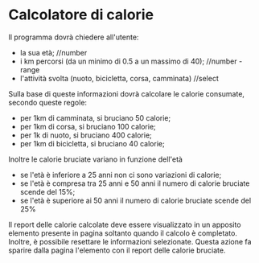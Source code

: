 # Calcolatore di calorie

Il programma dovrà chiedere all'utente:

- la sua età; //number
- i km percorsi (da un minimo di 0.5 a un massimo di 40); //number - range
- l'attività svolta (nuoto, bicicletta, corsa, camminata) //select

Sulla base di queste informazioni dovrà calcolare le calorie consumate, secondo queste regole:

- per 1km di camminata, si bruciano 50 calorie;
- per 1km di corsa, si bruciano 100 calorie;
- per 1k di nuoto, si bruciano 400 calorie;
- per 1km di bicicletta, si bruciano 40 calorie;

Inoltre le calorie bruciate variano in funzione dell'età

- se l'età è inferiore a 25 anni non ci sono variazioni di calorie;
- se l'età è compresa tra 25 anni e 50 anni il numero di calorie bruciate scende del 15%;
- se l'età è superiore ai 50 anni il numero di calorie bruciate scende del 25%

Il report delle calorie calcolate deve essere visualizzato in un apposito elemento presente in pagina soltanto quando il calcolo è completato. Inoltre, è possibile resettare le informazioni selezionate. Questa azione fa sparire dalla pagina l'elemento con il report delle calorie bruciate.
